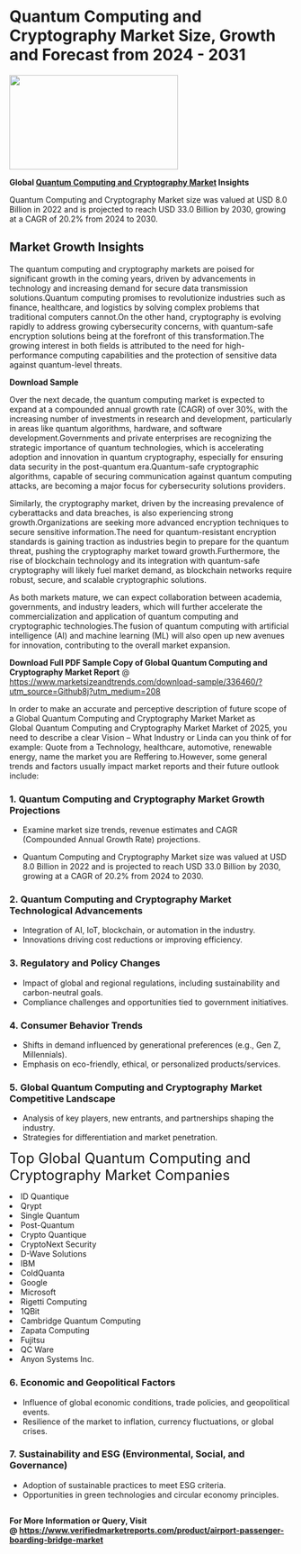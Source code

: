 <H1>Quantum Computing and Cryptography Market Size, Growth and Forecast from 2024 - 2031</H1><img class="aligncenter size-medium wp-image-584254" src="https://thirdeyenews.in/wp-content/uploads/2024/09/Global-Market-Research-300x168.jpeg" alt="" width="300" height="168" /><p><strong>Global&nbsp;<a href="https://www.marketsizeandtrends.com/download-sample/336460/?utm_source=Github8j?utm_medium=208">Quantum Computing and Cryptography Market</a> Insights</strong></p><p>Quantum Computing and Cryptography Market size was valued at USD 8.0 Billion in 2022 and is projected to reach USD 33.0 Billion by 2030, growing at a CAGR of 20.2% from 2024 to 2030.</p><p><h2>Market Growth Insights</h2> <p>The quantum computing and cryptography markets are poised for significant growth in the coming years, driven by advancements in technology and increasing demand for secure data transmission solutions.Quantum computing promises to revolutionize industries such as finance, healthcare, and logistics by solving complex problems that traditional computers cannot.On the other hand, cryptography is evolving rapidly to address growing cybersecurity concerns, with quantum-safe encryption solutions being at the forefront of this transformation.The growing interest in both fields is attributed to the need for high-performance computing capabilities and the protection of sensitive data against quantum-level threats.</p> <p><strong>Download Sample</strong></p> <p>Over the next decade, the quantum computing market is expected to expand at a compounded annual growth rate (CAGR) of over 30%, with the increasing number of investments in research and development, particularly in areas like quantum algorithms, hardware, and software development.Governments and private enterprises are recognizing the strategic importance of quantum technologies, which is accelerating adoption and innovation in quantum cryptography, especially for ensuring data security in the post-quantum era.Quantum-safe cryptographic algorithms, capable of securing communication against quantum computing attacks, are becoming a major focus for cybersecurity solutions providers.</p> <p>Similarly, the cryptography market, driven by the increasing prevalence of cyberattacks and data breaches, is also experiencing strong growth.Organizations are seeking more advanced encryption techniques to secure sensitive information.The need for quantum-resistant encryption standards is gaining traction as industries begin to prepare for the quantum threat, pushing the cryptography market toward growth.Furthermore, the rise of blockchain technology and its integration with quantum-safe cryptography will likely fuel market demand, as blockchain networks require robust, secure, and scalable cryptographic solutions.</p> <p>As both markets mature, we can expect collaboration between academia, governments, and industry leaders, which will further accelerate the commercialization and application of quantum computing and cryptographic technologies.The fusion of quantum computing with artificial intelligence (AI) and machine learning (ML) will also open up new avenues for innovation, contributing to the overall market expansion.</p> <p><span class=""><strong>Download Full PDF Sample Copy of Global Quantum Computing and Cryptography Market Report</strong> @ <a href="https://www.marketsizeandtrends.com/download-sample/336460/?utm_source=Github8j?utm_medium=208" target="_blank">https://www.marketsizeandtrends.com/download-sample/336460/?utm_source=Github8j?utm_medium=208</a></span></p><p>In order to make an accurate and perceptive description of future scope of a Global&nbsp;Quantum Computing and Cryptography Market Market as Global&nbsp;Quantum Computing and Cryptography Market Market of 2025, you need to describe a clear Vision &ndash; What Industry or Linda can you think of for example: Quote from a Technology, healthcare, automotive, renewable energy, name the market you are Reffering to.However, some general trends and factors usually impact market reports and their future outlook include:</p><h3>1.&nbsp;<strong>Quantum Computing and Cryptography Market Growth Projections</strong></h3><ul><li>Examine market size trends, revenue estimates and CAGR (Compounded Annual Growth Rate) projections.</li><li><p>Quantum Computing and Cryptography Market size was valued at USD 8.0 Billion in 2022 and is projected to reach USD 33.0 Billion by 2030, growing at a CAGR of 20.2% from 2024 to 2030.</p></li></ul><h3>2.&nbsp;<strong>Quantum Computing and Cryptography Market Technological Advancements</strong></h3><ul><li>Integration of AI, IoT, blockchain, or automation in the industry.</li><li>Innovations driving cost reductions or improving efficiency.</li></ul><h3>3.&nbsp;<strong>Regulatory and Policy Changes</strong></h3><ul><li>Impact of global and regional regulations, including sustainability and carbon-neutral goals.</li><li>Compliance challenges and opportunities tied to government initiatives.</li></ul><h3>4.&nbsp;<strong>Consumer Behavior Trends</strong></h3><ul><li>Shifts in demand influenced by generational preferences (e.g., Gen Z, Millennials).</li><li>Emphasis on eco-friendly, ethical, or personalized products/services.</li></ul><h3>5.&nbsp;<strong>Global Quantum Computing and Cryptography Market Competitive Landscape</strong></h3><ul><li>Analysis of key players, new entrants, and partnerships shaping the industry.</li><li>Strategies for differentiation and market penetration.</li></ul><p data-pm-slice="1 1 []"><span style="color: inherit; font-family: inherit; font-size: 25px;">Top Global Quantum Computing and Cryptography Market Companies</span></p><div class="" data-test-id=""><p><li>ID Quantique</li><li> Qrypt</li><li> Single Quantum</li><li> Post-Quantum</li><li> Crypto Quantique</li><li> CryptoNext Security</li><li> D-Wave Solutions</li><li> IBM</li><li> ColdQuanta</li><li> Google</li><li> Microsoft</li><li> Rigetti Computing</li><li> 1QBit</li><li> Cambridge Quantum Computing</li><li> Zapata Computing</li><li> Fujitsu</li><li> QC Ware</li><li> Anyon Systems Inc.</li></p></div><h3>6.&nbsp;<strong>Economic and Geopolitical Factors</strong></h3><ul><li>Influence of global economic conditions, trade policies, and geopolitical events.</li><li>Resilience of the market to inflation, currency fluctuations, or global crises.</li></ul><h3>7.&nbsp;<strong>Sustainability and ESG (Environmental, Social, and Governance)</strong></h3><ul><li>Adoption of sustainable practices to meet ESG criteria.</li><li>Opportunities in green technologies and circular economy principles.</li></ul><h2><strong style="font-size: 14px;">For More Information or Query, Visit @&nbsp;</strong><a style="background-color: #ffffff; font-size: 14px;" href="https://www.marketsizeandtrends.com/report/quantum-computing-and-cryptography-market/" target="_blank">https://www.verifiedmarketreports.com/product/airport-passenger-boarding-bridge-market</a></h2>